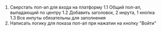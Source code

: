 1. Сверстать поп-ап для входа на платформу
1.1 Общий поп-ап, выпадающий по центру
1.2 Добавить заголовок, 2 инрута, 1 кнопка
1.3 Все инпуты обязательны для заполнения
2. Написать логику для показа поп-ап при нажатии на кнопку "Войти"